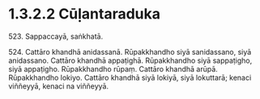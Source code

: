 # 1.3.2.2 Cūḷantaraduka

523\. Sappaccayā, saṅkhatā.

524\. Cattāro khandhā anidassanā. Rūpakkhandho siyā sanidassano, siyā anidassano. Cattāro khandhā appaṭighā. Rūpakkhandho siyā sappaṭigho, siyā appaṭigho. Rūpakkhandho rūpaṃ. Cattāro khandhā arūpā. Rūpakkhandho lokiyo. Cattāro khandhā siyā lokiyā, siyā lokuttarā; kenaci viññeyyā, kenaci na viññeyyā.

